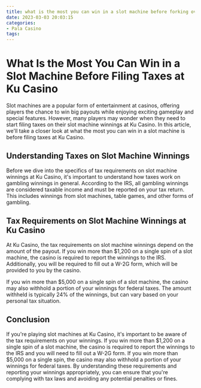 ```yaml
---
title: what is the most you can win in a slot machine before forking over taxes ku casino
date: 2023-03-03 20:03:15
categories:
- Pala Casino
tags:
---
```

# What Is the Most You Can Win in a Slot Machine Before Filing Taxes at Ku Casino

Slot machines are a popular form of entertainment at casinos, offering players the chance to win big payouts while enjoying exciting gameplay and special features. However, many players may wonder when they need to start filing taxes on their slot machine winnings at Ku Casino. In this article, we'll take a closer look at what the most you can win in a slot machine is before filing taxes at Ku Casino.

## Understanding Taxes on Slot Machine Winnings

Before we dive into the specifics of tax requirements on slot machine winnings at Ku Casino, it's important to understand how taxes work on gambling winnings in general. According to the IRS, all gambling winnings are considered taxable income and must be reported on your tax return. This includes winnings from slot machines, table games, and other forms of gambling.

## Tax Requirements on Slot Machine Winnings at Ku Casino

At Ku Casino, the tax requirements on slot machine winnings depend on the amount of the payout. If you win more than $1,200 on a single spin of a slot machine, the casino is required to report the winnings to the IRS. Additionally, you will be required to fill out a W-2G form, which will be provided to you by the casino.

If you win more than $5,000 on a single spin of a slot machine, the casino may also withhold a portion of your winnings for federal taxes. The amount withheld is typically 24% of the winnings, but can vary based on your personal tax situation.

## Conclusion

If you're playing slot machines at Ku Casino, it's important to be aware of the tax requirements on your winnings. If you win more than $1,200 on a single spin of a slot machine, the casino is required to report the winnings to the IRS and you will need to fill out a W-2G form. If you win more than $5,000 on a single spin, the casino may also withhold a portion of your winnings for federal taxes. By understanding these requirements and reporting your winnings appropriately, you can ensure that you're complying with tax laws and avoiding any potential penalties or fines.